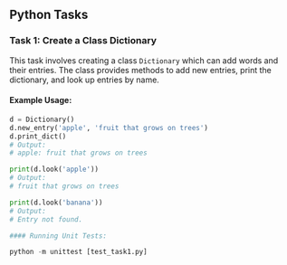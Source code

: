 ## Python Tasks

### Task 1: Create a Class Dictionary

This task involves creating a class `Dictionary` which can add words and their entries. The class provides methods to add new entries, print the dictionary, and look up entries by name.

#### Example Usage:

```python
d = Dictionary()
d.new_entry('apple', 'fruit that grows on trees')
d.print_dict()
# Output:
# apple: fruit that grows on trees

print(d.look('apple'))
# Output:
# fruit that grows on trees

print(d.look('banana'))
# Output:
# Entry not found.

#### Running Unit Tests:

python -m unittest [test_task1.py]


```
```
